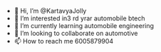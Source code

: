 - 👋 Hi, I’m @KartavyaJolly
- 👀 I’m interested in3 rd yrar automobile btech
- 🌱 I’m currently learning automobile engineering
- 💞️ I’m looking to collaborate on automotive 
- 📫 How to reach me 6005879904

<!---
KartavyaJolly/KartavyaJolly is a ✨ special ✨ repository because its `README.md` (this file) appears on your GitHub profile.
You can click the Preview link to take a look at your changes.
--->
